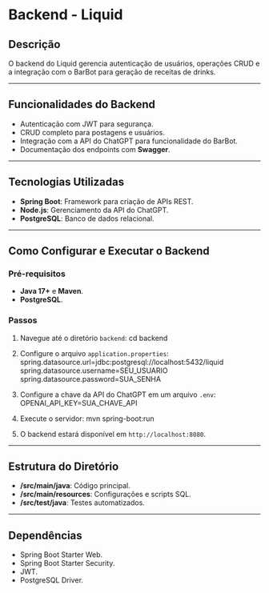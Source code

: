 # **Backend - Liquid**

## **Descrição**

O backend do Liquid gerencia autenticação de usuários, operações CRUD e a integração com o BarBot para geração de receitas de drinks.

---

## **Funcionalidades do Backend**

- Autenticação com JWT para segurança.
- CRUD completo para postagens e usuários.
- Integração com a API do ChatGPT para funcionalidade do BarBot.
- Documentação dos endpoints com **Swagger**.

---

## **Tecnologias Utilizadas**

- **Spring Boot**: Framework para criação de APIs REST.
- **Node.js**: Gerenciamento da API do ChatGPT.
- **PostgreSQL**: Banco de dados relacional.

---

## **Como Configurar e Executar o Backend**

### **Pré-requisitos**

- **Java 17+** e **Maven**.
- **PostgreSQL**.

### **Passos**

1. Navegue até o diretório `backend`:
    cd backend

2. Configure o arquivo `application.properties`:
    spring.datasource.url=jdbc:postgresql://localhost:5432/liquid
    spring.datasource.username=SEU_USUARIO
    spring.datasource.password=SUA_SENHA
      
3. Configure a chave da API do ChatGPT em um arquivo `.env`:
    OPENAI_API_KEY=SUA_CHAVE_API
  
4. Execute o servidor:
     mvn spring-boot:run
    
5. O backend estará disponível em `http://localhost:8080`.

---

## **Estrutura do Diretório**

- **/src/main/java**: Código principal.
- **/src/main/resources**: Configurações e scripts SQL.
- **/src/test/java**: Testes automatizados.

---

## **Dependências**

- Spring Boot Starter Web.
- Spring Boot Starter Security.
- JWT.
- PostgreSQL Driver.


